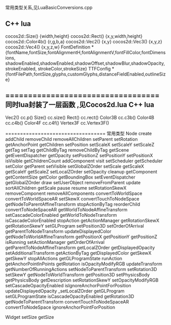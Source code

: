 ﻿常用类型关系,见LuaBasicConversions.cpp

C++									lua
--------------------------------------------------------------
cocos2d::Size()				{width,height}
cocos2d::Rect()				{x,y,width,height}
cocos2d::Color4b()		{r,g,b,a}
cocos2d::Vec2()			{x,y}
cocos2d::Vec3()			{x,y,z}
cocos2d::Vec4()			{x,y,z,w}
FontDefinition *				{fontName,fontSize,fontAlignmentH,fontAlignmentV,fontFillColor,fontDimensions,
										shadowEnabled,shadowEnabled,shadowOffset,shadowBlur,shadowOpacity,strokeEnabled,
										strokeColor,strokeSize}
TTFConfig *					{fontFilePath,fontSize,glyphs,customGlyphs,distanceFieldEnabled,outlineSize}

==================================
同时lua封装了一层函数 ,见Cocos2d.lua
C++						lua
--------------------------------------------------------------
Vec2()					cc.p()
Size()					cc.size()
Rect()					cc.rect()
Color3B				cc.c3b()
Color4B				cc.c4b()
Color4F				cc.c4f()
Vertex3F			cc.Vertex3F()

==================================
常用类型
Node
	create
	addChild
	removeChild
	removeAllChildren
	setParent
	setRotation
	getAnchorPoint
	getChildren
	setPosition
	setScaleX
	setScaleY
	setScaleZ
	getTag
	setTag
	getChildByTag
	removeChildByTag
	getScene
	getEventDispatcher
	getOpacity
	setPositionZ
	setPositionY
	setPositionX
	isVisible
	getChildrenCount
	addComponent
	visit
	setScheduler
	getScheduler
	setColor
	getParent
	setVisible
	setGlobalZOrder
	setScale
	getScaleX
	getScaleY
	getScaleZ
	setLocalZOrder
	setOpacity
	cleanup
	getComponent
	getContentSize
	getColor
	getBoundingBox
	setEventDispatcher
	getGlobalZOrder
	draw
	setUserObject
	removeFromParent
	update
	sortAllChildren
	getScale
	pause
	resume
	setRotationSkewX
	removeComponent
	removeAllComponents
	convertToWorldSpace
	convertToWorldSpaceAR
	setSkewX
	convertTouchToNodeSpace
	getNodeToParentAffineTransform
	stopActionByTag
	reorderChild
	convertToNodeSpaceAR
	getWorldToNodeAffineTransform
	setCascadeColorEnabled
	getWorldToNodeTransform
	isCascadeColorEnabled
	stopAction
	getActionManager
	getRotationSkewX
	getRotationSkewY
	setGLProgram
	setPosition3D
	setOrderOfArrival
	getParentToNodeTransform
	updateDisplayedColor
	getNodeToWorldAffineTransform
	getPositionX
	getPositionY
	getPositionZ
	isRunning
	setActionManager
	getOrderOfArrival
	getParentToNodeAffineTransform
	getLocalZOrder
	getDisplayedOpacity
	setAdditionalTransform
	getActionByTag
	getDisplayedColor
	getSkewX
	getSkewY
	stopAllActions
	getGLProgramState
	runAction
	getAnchorPointInPoints
	getRotation
	isOpacityModifyRGB
	updateTransform
	getNumberOfRunningActions
	setNodeToParentTransform
	setRotation3D
	setSkewY
	getNodeToWorldTransform
	getPosition3D
	setPhysicsBody
	getPhysicsBody
	getDescription
	setRotationSkewY
	setOpacityModifyRGB
	setCascadeOpacityEnabled
	isIgnoreAnchorPointForPosition
	updateDisplayedOpacity
	_setLocalZOrder
	getGLProgram
	setGLProgramState
	isCascadeOpacityEnabled
	getRotation3D
	getNodeToParentTransform
	convertTouchToNodeSpaceAR
	convertToNodeSpace
	ignoreAnchorPointForPosition
	
Widget
	setSize
	getSize